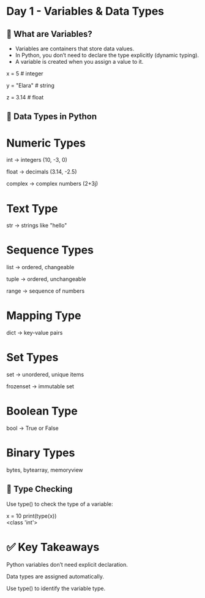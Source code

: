 # Day 1 - Variables & Data Types

## 🔹 What are Variables?
- Variables are containers that store data values.
- In Python, you don’t need to declare the type explicitly (dynamic typing).
- A variable is created when you assign a value to it.

x = 5         # integer

y = "Elara"   # string

z = 3.14     # float

## 🔹 Data Types in Python
# Numeric Types

int → integers (10, -3, 0)

float → decimals (3.14, -2.5)

complex → complex numbers (2+3j)

# Text Type

str → strings like "hello"

# Sequence Types

list → ordered, changeable

tuple → ordered, unchangeable

range → sequence of numbers

# Mapping Type

dict → key-value pairs

# Set Types

set → unordered, unique items

frozenset → immutable set

# Boolean Type

bool → True or False

# Binary Types

bytes, bytearray, memoryview

## 🔹 Type Checking
Use type() to check the type of a variable:

x = 10
print(type(x))   
<class 'int'>

# ✅ Key Takeaways

Python variables don’t need explicit declaration.

Data types are assigned automatically.

Use type() to identify the variable type.
